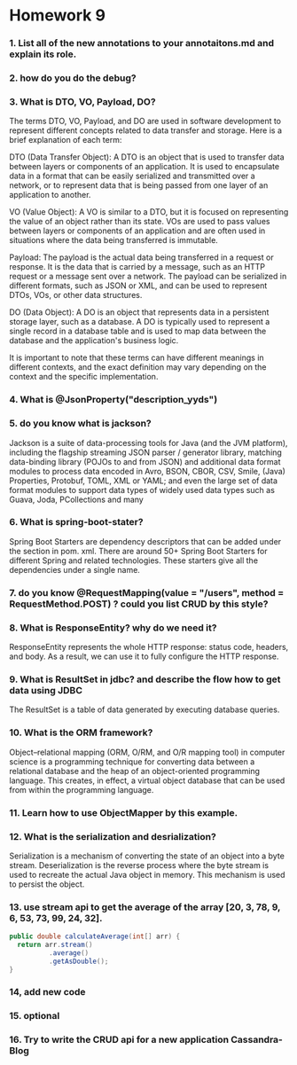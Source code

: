 # Homework 9

### 1. List all of the new annotations to your annotaitons.md and explain its role.

### 2. how do you do the debug?

### 3. What is DTO, VO, Payload, DO?
The terms DTO, VO, Payload, and DO are used in software development to represent different concepts related to data transfer and storage. Here is a brief explanation of each term:

DTO (Data Transfer Object): A DTO is an object that is used to transfer data between layers or components of an application. It is used to encapsulate data in a format that can be easily serialized and transmitted over a network, or to represent data that is being passed from one layer of an application to another.

VO (Value Object): A VO is similar to a DTO, but it is focused on representing the value of an object rather than its state. VOs are used to pass values between layers or components of an application and are often used in situations where the data being transferred is immutable.

Payload: The payload is the actual data being transferred in a request or response. It is the data that is carried by a message, such as an HTTP request or a message sent over a network. The payload can be serialized in different formats, such as JSON or XML, and can be used to represent DTOs, VOs, or other data structures.

DO (Data Object): A DO is an object that represents data in a persistent storage layer, such as a database. A DO is typically used to represent a single record in a database table and is used to map data between the database and the application's business logic.

It is important to note that these terms can have different meanings in different contexts, and the exact definition may vary depending on the context and the specific implementation.

### 4. What is @JsonProperty("description_yyds")

### 5. do you know what is jackson?
Jackson is a suite of data-processing tools for Java (and the JVM platform), including the flagship streaming JSON parser / generator library, matching data-binding library (POJOs to and from JSON) and additional data format modules to process data encoded in Avro, BSON, CBOR, CSV, Smile, (Java) Properties, Protobuf, TOML, XML or YAML; and even the large set of data format modules to support data types of widely used data types such as Guava, Joda, PCollections and many

### 6. What is spring-boot-stater?
Spring Boot Starters are dependency descriptors that can be added under the <dependencies> section in pom. xml. There are around 50+ Spring Boot Starters for different Spring and related technologies. These starters give all the dependencies under a single name.

### 7. do you know @RequestMapping(value = "/users", method = RequestMethod.POST) ? could you list CRUD by this style?

### 8. What is ResponseEntity? why do we need it?
ResponseEntity represents the whole HTTP response: status code, headers, and body. As a result, we can use it to fully configure the HTTP response.

### 9. What is ResultSet in jdbc? and describe the flow how to get data using JDBC
The ResultSet is a table of data generated by executing database queries. 

### 10. What is the ORM framework?
Object–relational mapping (ORM, O/RM, and O/R mapping tool) in computer science is a programming technique for converting data between a relational database and the heap of an object-oriented programming language. This creates, in effect, a virtual object database that can be used from within the programming language. 

### 11. Learn how to use ObjectMapper by this example.

### 12. What is the serialization and desrialization?
Serialization is a mechanism of converting the state of an object into a byte stream. Deserialization is the reverse process where the byte stream is used to recreate the actual Java object in memory. This mechanism is used to persist the object. 

### 13. use stream api to get the average of the array [20, 3, 78, 9, 6, 53, 73, 99, 24, 32].
```java
public double calculateAverage(int[] arr) {
  return arr.stream()
          .average()
          .getAsDouble();
}
```

### 14, add new code

### 15. optional

### 16. Try to write the CRUD api for a new application Cassandra-Blog